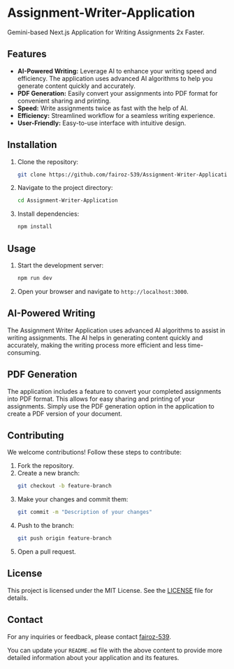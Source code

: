 # Assignment-Writer-Application

Gemini-based Next.js Application for Writing Assignments 2x Faster.

## Features

- **AI-Powered Writing:** Leverage AI to enhance your writing speed and efficiency. The application uses advanced AI algorithms to help you generate content quickly and accurately.
- **PDF Generation:** Easily convert your assignments into PDF format for convenient sharing and printing.
- **Speed:** Write assignments twice as fast with the help of AI.
- **Efficiency:** Streamlined workflow for a seamless writing experience.
- **User-Friendly:** Easy-to-use interface with intuitive design.

## Installation

1. Clone the repository:
   ```bash
   git clone https://github.com/fairoz-539/Assignment-Writer-Application.git
   ```
2. Navigate to the project directory:
   ```bash
   cd Assignment-Writer-Application
   ```
3. Install dependencies:
   ```bash
   npm install
   ```

## Usage

1. Start the development server:
   ```bash
   npm run dev
   ```
2. Open your browser and navigate to `http://localhost:3000`.

## AI-Powered Writing

The Assignment Writer Application uses advanced AI algorithms to assist in writing assignments. The AI helps in generating content quickly and accurately, making the writing process more efficient and less time-consuming.

## PDF Generation

The application includes a feature to convert your completed assignments into PDF format. This allows for easy sharing and printing of your assignments. Simply use the PDF generation option in the application to create a PDF version of your document.

## Contributing

We welcome contributions! Follow these steps to contribute:

1. Fork the repository.
2. Create a new branch:
   ```bash
   git checkout -b feature-branch
   ```
3. Make your changes and commit them:
   ```bash
   git commit -m "Description of your changes"
   ```
4. Push to the branch:
   ```bash
   git push origin feature-branch
   ```
5. Open a pull request.

## License

This project is licensed under the MIT License. See the [LICENSE](LICENSE) file for details.

## Contact

For any inquiries or feedback, please contact [fairoz-539](https://github.com/fairoz-539).


You can update your `README.md` file with the above content to provide more detailed information about your application and its features.
